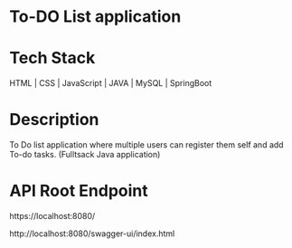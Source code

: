# To-DO List application

# Tech Stack 
HTML | CSS | JavaScript | JAVA | MySQL | SpringBoot 

# Description
To Do list application where multiple users can register them self and add To-do tasks. (Fulltsack Java application)


# API Root Endpoint
https://localhost:8080/

http://localhost:8080/swagger-ui/index.html
